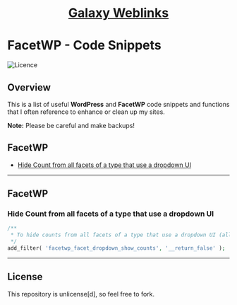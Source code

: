 <div align="center"><h1><a href="https://www.galaxyweblinks.com/" target="_blank">Galaxy Weblinks</a></h1></div>

# FacetWP - Code Snippets

![Licence](https://img.shields.io/badge/Unlicense-red)

## Overview

This is a list of useful **WordPress** and **FacetWP** code snippets and functions that I often reference to enhance or clean up my sites. 

**Note:** Please be careful and make backups!

## FacetWP

- [Hide Count from all facets of a type that use a dropdown UI](#send-entry-data-to-third-party)

---

## FacetWP

### Hide Count from all facets of a type that use a dropdown UI

```php
/**
 * To hide counts from all facets of a type that use a dropdown UI (all Dropdown facets, fSelect facets, Hierarchy Select facets, and Range List facets (in dropdown or fSelect UI mode)), add the following to your theme’s functions.php:
 */
add_filter( 'facetwp_facet_dropdown_show_counts', '__return_false' );
```

---

## License

This repository is unlicense[d], so feel free to fork.
